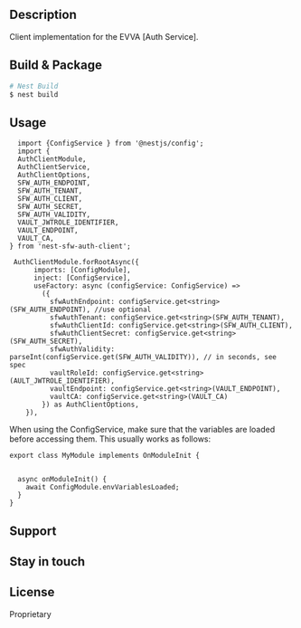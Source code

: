 ## Description

Client implementation for the EVVA [Auth Service].

## Build & Package
```bash
# Nest Build
$ nest build
```

## Usage

```
  import {ConfigService } from '@nestjs/config';
  import { 
  AuthClientModule, 
  AuthClientService, 
  AuthClientOptions, 
  SFW_AUTH_ENDPOINT,
  SFW_AUTH_TENANT,
  SFW_AUTH_CLIENT,
  SFW_AUTH_SECRET,
  SFW_AUTH_VALIDITY,
  VAULT_JWTROLE_IDENTIFIER,
  VAULT_ENDPOINT,
  VAULT_CA,
} from 'nest-sfw-auth-client';

 AuthClientModule.forRootAsync({
      imports: [ConfigModule],
      inject: [ConfigService],
      useFactory: async (configService: ConfigService) => 
        ({
          sfwAuthEndpoint: configService.get<string>(SFW_AUTH_ENDPOINT), //use optional
          sfwAuthTenant: configService.get<string>(SFW_AUTH_TENANT),
          sfwAuthClientId: configService.get<string>(SFW_AUTH_CLIENT),
          sfwAuthClientSecret: configService.get<string>(SFW_AUTH_SECRET),
          sfwAuthValidity: parseInt(configService.get(SFW_AUTH_VALIDITY)), // in seconds, see spec
          vaultRoleId: configService.get<string>(AULT_JWTROLE_IDENTIFIER),
          vaultEndpoint: configService.get<string>(VAULT_ENDPOINT),
          vaultCA: configService.get<string>(VAULT_CA)
        }) as AuthClientOptions,
    }),
```

When using the ConfigService, make sure that the variables are loaded before accessing them.
This usually works as follows:
```
export class MyModule implements OnModuleInit {
  
  
  async onModuleInit() {
    await ConfigModule.envVariablesLoaded;
  }
}
```

## Support

## Stay in touch

## License

Proprietary
